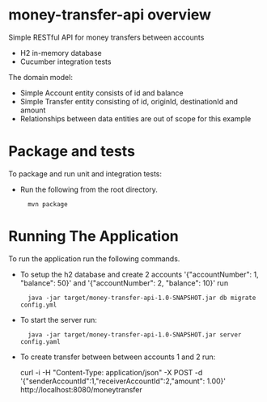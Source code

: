 # money-transfer-api overview

Simple RESTful API for money transfers between accounts

* H2 in-memory database
* Cucumber integration tests

The domain model:

* Simple Account entity consists of id and balance
* Simple Transfer entity consisting of id, originId, destinationId and amount
* Relationships between data entities are out of scope for this example


# Package and tests

To package and run unit and integration tests:

* Run the following from the root directory.

        mvn package
        
        
# Running The Application

To run the application run the following commands.

* To setup the h2 database and create 2 accounts '{"accountNumber": 1, "balance": 50}' and '{"accountNumber": 2, "balance": 10}' run

        java -jar target/money-transfer-api-1.0-SNAPSHOT.jar db migrate config.yml

* To start the server run:

        java -jar target/money-transfer-api-1.0-SNAPSHOT.jar server config.yaml

* To create transfer between between accounts 1 and 2 run:

	curl -i -H "Content-Type: application/json" -X POST -d '{"senderAccountId":1,"receiverAccountId":2,"amount": 1.00}' http://localhost:8080/moneytransfer
